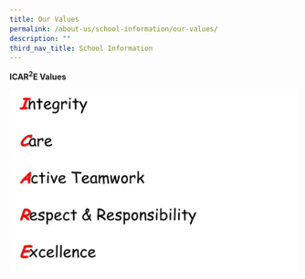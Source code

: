```yaml
---
title: Our Values
permalink: /about-us/school-information/our-values/
description: ""
third_nav_title: School Information
---
```

<p><strong>ICAR<sup>2</sup>E Values</strong></p>
<img src="/images/values.jpg">